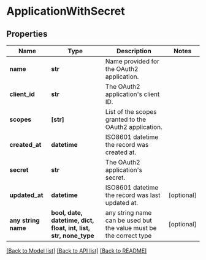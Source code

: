 # ApplicationWithSecret


## Properties
Name | Type | Description | Notes
------------ | ------------- | ------------- | -------------
**name** | **str** | Name provided for the OAuth2 application. | 
**client_id** | **str** | The OAuth2 application&#39;s client ID. | 
**scopes** | **[str]** | List of the scopes granted to the OAuth2 application. | 
**created_at** | **datetime** | ISO8601 datetime the record was created at. | 
**secret** | **str** | The OAuth2 application&#39;s secret. | 
**updated_at** | **datetime** | ISO8601 datetime the record was last updated at. | [optional] 
**any string name** | **bool, date, datetime, dict, float, int, list, str, none_type** | any string name can be used but the value must be the correct type | [optional]

[[Back to Model list]](../README.md#documentation-for-models) [[Back to API list]](../README.md#documentation-for-api-endpoints) [[Back to README]](../README.md)


